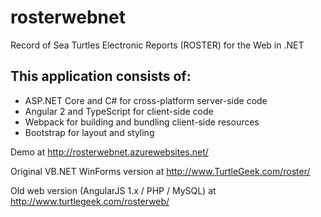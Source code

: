# rosterwebnet
Record of Sea Turtles Electronic Reports (ROSTER) for the Web in .NET

## This application consists of:

*   ASP.NET Core and C# for cross-platform server-side code
*   Angular 2 and TypeScript for client-side code
*   Webpack for building and bundling client-side resources
*   Bootstrap for layout and styling

Demo at http://rosterwebnet.azurewebsites.net/

Original VB.NET WinForms version at http://www.TurtleGeek.com/roster/

Old web version (AngularJS 1.x / PHP / MySQL) at http://www.turtlegeek.com/rosterweb/

